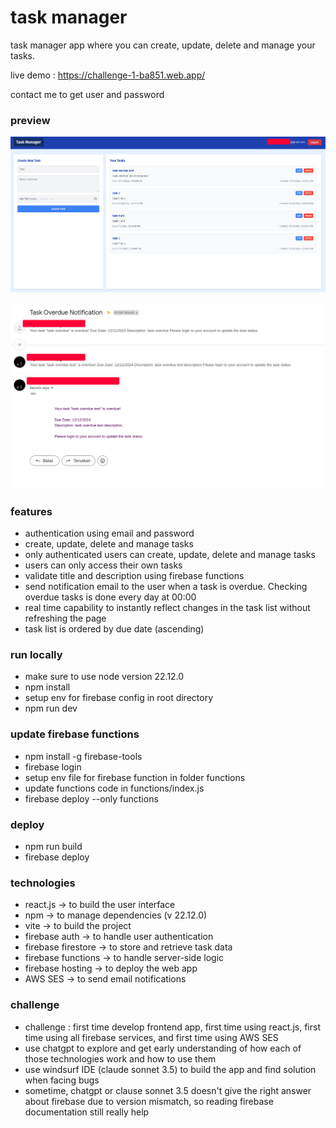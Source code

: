 # task manager

task manager app where you can create, update, delete and manage your tasks.

live demo : https://challenge-1-ba851.web.app/

contact me to get user and password 

### preview  

![preview](./public/img/preview.png)

![email](./public/img/email-notif.png)


### features
- authentication using email and password
- create, update, delete and manage tasks
- only authenticated users can create, update, delete and manage tasks
- users can only access their own tasks
- validate title and description using firebase functions
- send notification email to the user when a task is overdue. Checking overdue tasks is done every day at 00:00
- real time capability to instantly reflect changes in the task list without refreshing the page
- task list is ordered by due date (ascending)

### run locally
- make sure to use node version 22.12.0
- npm install
- setup env for firebase config in root directory
- npm run dev

### update firebase functions 
- npm install -g firebase-tools
- firebase login
- setup env file for firebase function in folder functions
- update functions code in functions/index.js
- firebase deploy --only functions  

### deploy
- npm run build
- firebase deploy

### technologies
- react.js -> to build the user interface
- npm -> to manage dependencies (v 22.12.0)
- vite -> to build the project
- firebase auth -> to handle user authentication
- firebase firestore -> to store and retrieve task data
- firebase functions -> to handle server-side logic
- firebase hosting -> to deploy the web app
- AWS SES -> to send email notifications


### challenge
- challenge : first time develop frontend app, first time using react.js, first time using all firebase services, and first time using AWS SES
- use chatgpt to explore and get early understanding of how each of those technologies work and how to use them
- use windsurf IDE (claude sonnet 3.5) to build the app and find solution when facing bugs 
- sometime, chatgpt or clause sonnet 3.5 doesn't give the right answer about firebase due to version mismatch, so reading firebase documentation still really help

